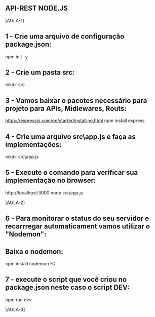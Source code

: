 ## API-REST NODE.JS

[AULA-1]
## 1 - Crie uma arquivo de configuração package.json:
npm init -y

## 2 - Crie um pasta src:
mkdir src

## 3 - Vamos baixar o pacotes necessário para projeto para APIs, Midlewares, Routs:
https://expressjs.com/en/starter/installing.html
npm install express

## 4 - Crie uma arquivo src\app.js e faça as implementações:
mkdir src\app.js

## 5 - Execute  o comando para verificar sua implementação no browser:
http://localhost:3000
node src\app.js 

[AULA-2]
## 6 - Para monitorar o status  do seu servidor e recarrregar automaticament vamos utilizar o "Nodemon":
## Baixa o nodemon:
npm install nodemon -D

## 7 -  execute o script que você criou no package.json neste caso o script DEV:
npm run dev

[AULA-3]
